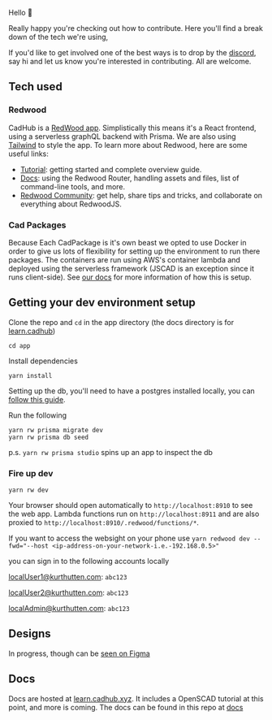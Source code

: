 Hello 👋


Really happy you're checking out how to contribute.
Here you'll find a break down of the tech we're using,

If you'd like to get involved one of the best ways is to drop by the [discord](https://discord.gg/SD7zFRNjGH), say hi and let us know you're interested in contributing. All are welcome.

## Tech used

### Redwood
CadHub is a [RedWood app](https://redwoodjs.com/). Simplistically this means it's a React frontend, using a serverless graphQL backend with Prisma.
We are also using [Tailwind](https://tailwindcss.com/) to style the app.
To learn more about Redwood, here are some useful links:
- [Tutorial](https://redwoodjs.com/tutorial/welcome-to-redwood): getting started and complete overview guide.
- [Docs](https://redwoodjs.com/docs/introduction): using the Redwood Router, handling assets and files, list of command-line tools, and more.
- [Redwood Community](https://community.redwoodjs.com): get help, share tips and tricks, and collaborate on everything about RedwoodJS.

### Cad Packages
Because Each CadPackage is it's own beast we opted to use Docker in order to give us lots of flexibility for setting up the environment to run there packages. The containers are run using AWS's container lambda and deployed using the serverless framework (JSCAD is an exception since it runs client-side). See [our docs](https://learn.cadhub.xyz/docs/general-cadhub/integrations) for more information of how this is setup.

## Getting your dev environment setup


Clone the repo and `cd` in the app directory (the docs directory is for [learn.cadhub](https://learn.cadhub.xyz/))
```
cd app
```

Install dependencies
```terminal
yarn install
```

Setting up the db, you'll need to have a postgres installed locally, you can [follow this guide](https://redwoodjs.com/docs/local-postgres-setup).

Run the following
``` terminal
yarn rw prisma migrate dev
yarn rw prisma db seed
```

p.s. `yarn rw prisma studio` spins up an app to inspect the db

### Fire up dev
```terminal
yarn rw dev
```

Your browser should open automatically to `http://localhost:8910` to see the web app. Lambda functions run on `http://localhost:8911` and are also proxied to `http://localhost:8910/.redwood/functions/*`.

If you want to access the websight on your phone use `yarn redwood dev --fwd="--host <ip-address-on-your-network-i.e.-192.168.0.5>"`

you can sign in to the following accounts locally

localUser1@kurthutten.com: `abc123`

localUser2@kurthutten.com: `abc123`

localAdmin@kurthutten.com: `abc123`

## Designs

In progress, though can be [seen on Figma](https://www.figma.com/file/VUh53RdncjZ7NuFYj0RGB9/CadHub?node-id=0%3A1)

## Docs
Docs are hosted at [learn.cadhub.xyz](http://learn.cadhub.xyz/). It includes a OpenSCAD tutorial at this point, and more is coming. The docs can be found in this repo at [docs](https://github.com/Irev-Dev/cadhub/tree/main/docs)
